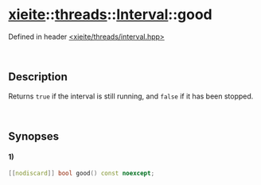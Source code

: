 # [xieite](../../../../../xieite.md)\:\:[threads](../../../../../threads.md)\:\:[Interval](../../../interval.md)\:\:good
Defined in header [<xieite/threads/interval.hpp>](../../../../../../include/xieite/threads/interval.hpp)

&nbsp;

## Description
Returns `true` if the interval is still running, and `false` if it has been stopped.

&nbsp;

## Synopses
#### 1)
```cpp
[[nodiscard]] bool good() const noexcept;
```
